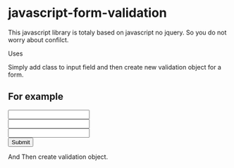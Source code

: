 # javascript-form-validation

This javascript library is totaly based on javascript no jquery. So you do not worry about confilct.

Uses

Simply add class to input field and then create new validation object for a form.

For example
--------------------

<form name="form2" id="form2" class="rs-form">
	<div class=" test ">
		<input type="text" name="name" value="" class="">
	</div>
	<div class=" test ">
		<input type="text" name="age"  value="" class="required numeric minlength-3 rs-me-head" >
	</div>
	<div class="">
		<input type="text" name="email"  value="" class="required valid-email">
	</div>
	<input type="submit" name="age">
</form>

And Then create validation object.
<script>
var validate = new Validate({
	"FormName" : 'form2',
	"ErrorLevel" : 0,
});

</script>


